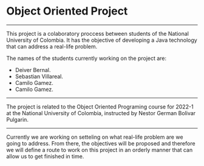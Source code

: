 # Object Oriented Project
---

This project is a colaboratory proccess between students of the National University of Colombia. It has the objective of developing a Java technology that can address a real-life problem. 

The names of the students currently working on the project are: 
 - Deiver Bernal.
 - Sebastian Villareal.
 - Camilo Gamez. 
 - Camilo Gamez. 


---

The project is related to the Object Oriented Programing course for 2022-1 at the National University of Colombia, instructed by Nestor German Bolivar Pulgarin. 

---

Currently we are working on setteling on what real-life problem are we going to address. From there, the objectives will be proposed and therefore we will define a route to work on this project in an orderly manner that can allow us to get finished in time. 